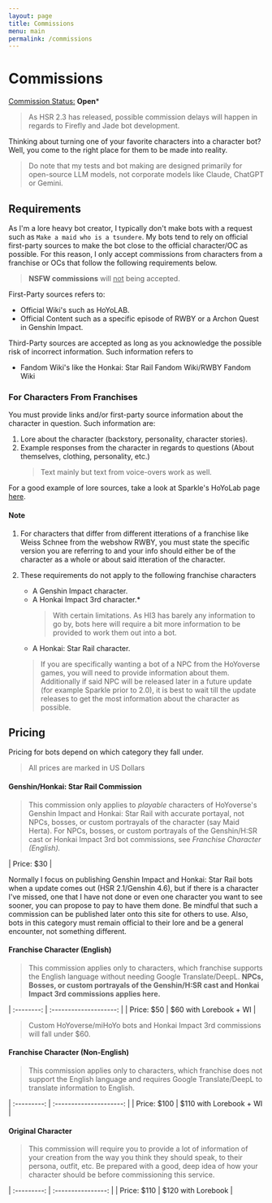 ```yaml
---
layout: page
title: Commissions
menu: main
permalink: /commissions
---
```


# Commissions

<u>Commission Status:</u> **Open**\*

> As HSR 2.3 has released, possible commission delays will happen in regards to Firefly and Jade bot development.

Thinking about turning one of your favorite characters into a character bot? Well, you come to the right place for them to be made into reality.

> Do note that my tests and bot making are designed primarily for open-source LLM models, not corporate models like Claude, ChatGPT or Gemini.

## Requirements

As I'm a lore heavy bot creator, I typically don't make bots with a request such as `Make a maid who is a tsundere`. My bots tend to rely on official first-party sources to make the bot close to the official character/OC as possible. For this reason, I only accept commissions from characters from a franchise or OCs that follow the following requirements below.

> **NSFW commissions** will <u>not</u> being accepted.

First-Party sources refers to:

- Official Wiki's such as HoYoLAB.
- Official Content such as a specific episode of RWBY or a Archon Quest in Genshin Impact.

Third-Party sources are accepted as long as you acknowledge the possible risk of incorrect information. Such information refers to

- Fandom Wiki's like the Honkai: Star Rail Fandom Wiki/RWBY Fandom Wiki

### For Characters From Franchises

You must provide links and/or first-party source information about the character in question. Such information are:

1. Lore about the character (backstory, personality, character stories).
2. Example responses from the character in regards to questions (About themselves, clothing, personality, etc.)
   > Text mainly but text from voice-overs work as well.

For a good example of lore sources, take a look at Sparkle's HoYoLab page [here](https://wiki.hoyolab.com/pc/hsr/entry/1807).

#### Note

1.  For characters that differ from different itterations of a franchise like Weiss Schnee from the webshow RWBY, you must state the specific version you are referring to and your info should either be of the character as a whole or about said itteration of the character.
2.  These requirements do not apply to the following franchise characters

    - A Genshin Impact character.
    - A Honkai Impact 3rd character.\*
      > With certain limitations. As HI3 has barely any information to go by, bots here will require a bit more information to be provided to work them out into a bot.
    - A Honkai: Star Rail character.

    > If you are specifically wanting a bot of a NPC from the HoYoverse games, you will need to provide information about them. Additionally if said NPC will be released later in a future update (for example Sparkle prior to 2.0), it is best to wait till the update releases to get the most information about the character as possible.

## Pricing

Pricing for bots depend on which category they fall under.

> All prices are marked in US Dollars

#### Genshin/Honkai: Star Rail Commission

> This commission only applies to _playable_ characters of HoYoverse's Genshin Impact and Honkai: Star Rail with accurate portayal, not NPCs, bosses, or custom portrayals of the character (say Maid Herta). For NPCs, bosses, or custom portrayals of the Genshin/H:SR cast or Honkai Impact 3rd bot commissions, see _Franchise Character (English)._

| Price: $30 |

Normally I focus on publishing Genshin Impact and Honkai: Star Rail bots when a update comes out (HSR 2.1/Genshin 4.6), but if there is a character I've missed, one that I have not done or even one character you want to see sooner, you can propose to pay to have them done. Be mindful that such a commission can be published later onto this site for others to use. Also, bots in this category must remain official to their lore and be a general encounter, not something different.

#### Franchise Character (English)

> This commission applies only to characters, which franchise supports the English language without needing Google Translate/DeepL. **NPCs, Bosses, or custom portrayals of the Genshin/H:SR cast and Honkai Impact 3rd commissions applies here.**

| :--------: | :--------------------: |
| Price: $50 | $60 with Lorebook + WI |

> Custom HoYoverse/miHoYo bots and Honkai Impact 3rd commissions will fall under $60.

#### Franchise Character (Non-English)

> This commission applies only to characters, which franchise does not support the English language and requires Google Translate/DeepL to translate information to English.

| :---------: | :---------------------: |
| Price: $100 | $110 with Lorebook + WI |

#### Original Character

> This commission will require you to provide a lot of information of your creation from the way you think they should speak, to their persona, outfit, etc. Be prepared with a good, deep idea of how your character should be before commissioning this service.

| :---------: | :----------------: |
| Price: $110 | $120 with Lorebook |
